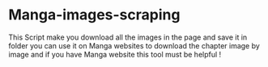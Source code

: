 # Manga-images-scraping

This Script make you download all the images in the page and save it in folder
you can use it on Manga websites to download the chapter image by image
and if you have Manga website this tool must be helpful !
